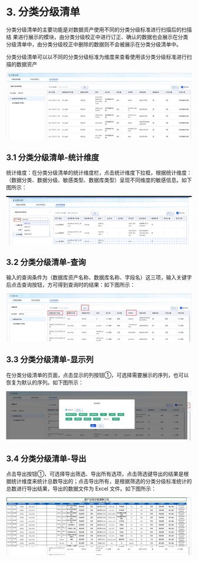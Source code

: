 # 3. 分类分级清单

分类分级清单的主要功能是对数据资产使用不同的分类分级标准进行扫描后的扫描结 果进行展示的模块，由分类分级校正中进行订正、确认的数据也会展示在分类分级清单中，由分类分级校正中删除的数据则不会被展示在分类分级清单中。

分类分级清单可以以不同的分类分级标准为维度来查看使用该分类分级标准进行扫描的数据资产

 ![](/data_classification/images/operation/dc/list/list_1.jpg)

## 3.1 分类分级清单-统计维度

 统计维度：在分类分级清单的统计维度栏，点击统计维度下拉框，根据统计维度：（数据分类、数据分级、敏感类型、数据库类型）呈现不同维度的敏感信息。如下图所示：

![](/data_classification/images/operation/dc/list/list_2.jpg)

## 3.2 分类分级清单-查询

输入的查询条件为（数据库资产名称、数据库名称、字段名）这三项，输入关键字后点击查询按钮，方可得到查询时的结果：如下图所示：

![](/data_classification/images/operation/dc/list/list_3.jpg)

##  3.3 分类分级清单-显示列

 在分类分级清单的页面，点击显示的列按钮①，可选择需要展示的序列，也可以恢复为默认的序列。如下图所示：

![](/data_classification/images/operation/dc/list/list_4.jpg)

## 3.4 分类分级清单-导出

点击导出按钮①，可选择导出筛选、导出所有选项，点击筛选键导出的结果是根据统计维度来统计总数导出的；点击导出所有，是根据筛选的分类分级标准统计的总数进行导出结果，导出的数据文件为 Excel 文件。如下图所示：

![](/data_classification/images/operation/dc/list/list_5.jpg)
